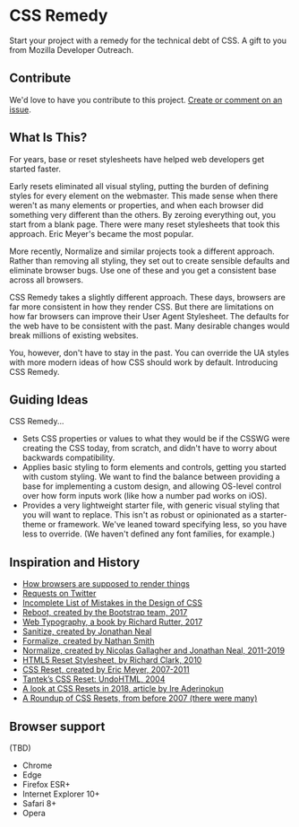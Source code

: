 # CSS Remedy

Start your project with a remedy for the technical debt of CSS. 
A gift to you from Mozilla Developer Outreach. 


## Contribute

We'd love to have you contribute to this project. [Create or comment on an issue](https://github.com/mozdevs/cssremedy/issues).


## What Is This? 

For years, base or reset stylesheets have helped web developers get started faster. 

Early resets eliminated all visual styling, putting the burden of defining styles for every element on the webmaster. This made sense when there weren't as many elements or  properties, and when each browser did something very different than the others. By zeroing everything out, you start from a blank page. There were many reset stylesheets that took this approach. Eric Meyer's became the most popular. 

More recently, Normalize and similar projects took a different approach. Rather than removing all styling, they set out to create sensible defaults and eliminate browser bugs. Use one of these and you get a consistent base across all browsers.

CSS Remedy takes a slightly different approach. These days, browsers are far more consistent in how they render CSS. But there are limitations on how far browsers can improve their User Agent Stylesheet. The defaults for the web have to be consistent with the past. Many desirable changes would break millions of existing websites. 

You, however, don't have to stay in the past. You can override the UA styles with more modern ideas of how CSS should work by default. Introducing CSS Remedy. 


## Guiding Ideas

CSS Remedy...
* Sets CSS properties or values to what they would be if the CSSWG were creating the CSS today, from scratch, and didn't have to worry about backwards compatibility.
* Applies basic styling to form elements and controls, getting you started with custom styling. We want to find the balance between providing a base for implementing a custom design, and allowing OS-level control over how form inputs work (like how a number pad works on iOS). 
* Provides a very lightweight starter file, with generic visual styling that you will want to replace. This isn't as robust or opinionated as a starter-theme or framework. We've leaned toward specifying less, so you have less to override. (We haven't defined any font families, for example.)



## Inspiration and History

* [How browsers are supposed to render things](https://html.spec.whatwg.org/multipage/rendering.html)
* [Requests on Twitter](https://twitter.com/jensimmons/status/1082396940237750272)
* [Incomplete List of Mistakes in the Design of CSS](https://wiki.csswg.org/ideas/mistakes)
* [Reboot, created by the Bootstrap team, 2017](https://getbootstrap.com/docs/4.0/content/reboot)
* [Web Typography, a book by Richard Rutter, 2017](http://book.webtypography.net)
* [Sanitize, created by Jonathan Neal](https://csstools.github.io/sanitize.css)
* [Formalize, created by Nathan Smith](https://formalize.me)
* [Normalize, created by Nicolas Gallagher and Jonathan Neal, 2011-2019](http://necolas.github.io/normalize.css)
* [HTML5 Reset Stylesheet, by Richard Clark, 2010](http://html5doctor.com/html-5-reset-stylesheet)
* [CSS Reset, created by Eric Meyer, 2007-2011](https://meyerweb.com/eric/tools/css/reset)
* [Tantek’s CSS Reset: UndoHTML, 2004](http://tantek.com/log/2004/undohtml.css)
* [A look at CSS Resets in 2018, article by Ire Aderinokun](https://bitsofco.de/a-look-at-css-resets-in-2018)
* [A Roundup of CSS Resets, from before 2007 (there were many)](https://perishablepress.com/a-killer-collection-of-global-css-reset-styles)


## Browser support
(TBD)
* Chrome
* Edge
* Firefox ESR+
* Internet Explorer 10+
* Safari 8+
* Opera
